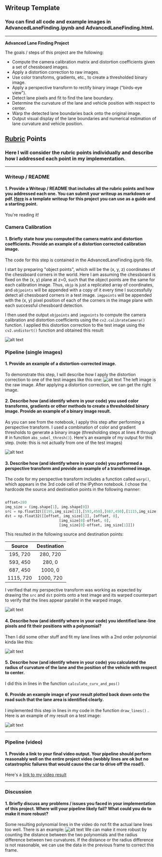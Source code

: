 ## Writeup Template

### You can find all code and example images in AdvancedLaneFinding.ipynb and AdvancedLaneFinding.html.

---

**Advanced Lane Finding Project**

The goals / steps of this project are the following:

* Compute the camera calibration matrix and distortion coefficients given a set of chessboard images.
* Apply a distortion correction to raw images.
* Use color transforms, gradients, etc., to create a thresholded binary image.
* Apply a perspective transform to rectify binary image ("birds-eye view").
* Detect lane pixels and fit to find the lane boundary.
* Determine the curvature of the lane and vehicle position with respect to center.
* Warp the detected lane boundaries back onto the original image.
* Output visual display of the lane boundaries and numerical estimation of lane curvature and vehicle position.

[//]: # (Image References)

[image1]: ./examples/undistort_output.png "Undistorted"
[image2]: ./output_images/cal_before_after.png "Road Transformed"
[image3]: ./output_images/thresh_bf.png "Binary Example"
[image4]: ./output_images/view_trans_bf.png "Warp Example"
[image5]: ./output_images/drawline.png "Fit Visual"
[image6]: ./output_images/result.png "Output"
[image7]: ./output_images/wrong.png "wrong"
[video1]: ./test_videos_output/project_video_output.mp4 "Video"

## [Rubric](https://review.udacity.com/#!/rubrics/571/view) Points

### Here I will consider the rubric points individually and describe how I addressed each point in my implementation.  

---

### Writeup / README

#### 1. Provide a Writeup / README that includes all the rubric points and how you addressed each one.  You can submit your writeup as markdown or pdf.  [Here](https://github.com/udacity/CarND-Advanced-Lane-Lines/blob/master/writeup_template.md) is a template writeup for this project you can use as a guide and a starting point.  

You're reading it!

### Camera Calibration

#### 1. Briefly state how you computed the camera matrix and distortion coefficients. Provide an example of a distortion corrected calibration image.

The code for this step is contained in the AdvancedLaneFinding.ipynb file.

I start by preparing "object points", which will be the (x, y, z) coordinates of the chessboard corners in the world. Here I am assuming the chessboard is fixed on the (x, y) plane at z=0, such that the object points are the same for each calibration image.  Thus, `objp` is just a replicated array of coordinates, and `objpoints` will be appended with a copy of it every time I successfully detect all chessboard corners in a test image.  `imgpoints` will be appended with the (x, y) pixel position of each of the corners in the image plane with each successful chessboard detection.  

I then used the output `objpoints` and `imgpoints` to compute the camera calibration and distortion coefficients using the `cv2.calibrateCamera()` function.  I applied this distortion correction to the test image using the `cv2.undistort()` function and obtained this result: 

![alt text][image1]

### Pipeline (single images)

#### 1. Provide an example of a distortion-corrected image.

To demonstrate this step, I will describe how I apply the distortion correction to one of the test images like this one:
![alt text][image2]
The left image is the raw image. After applying a distortion correction, we can get the right image.

#### 2. Describe how (and identify where in your code) you used color transforms, gradients or other methods to create a thresholded binary image.  Provide an example of a binary image result.

As you can see from the notebook, I apply this step after performing a perspective transform. I used a combination of color and gradient thresholds to generate a binary image (thresholding steps at lines # through # in function `abs_sobel_thresh()`).  Here's an example of my output for this step.  (note: this is not actually from one of the test images) 

![alt text][image3]

#### 3. Describe how (and identify where in your code) you performed a perspective transform and provide an example of a transformed image.

The code for my perspective transform includes a function called `warp()`, which appears in the 3rd code cell of the IPython notebook. I chose the hardcode the source and destination points in the following manner:

```python

offset=280
img_size = (img.shape[1], img.shape[0])
src = np.float32([[195,img_size[1]],[593,450],[687,450],[1115,img_size[1]]])
dst = np.float32([[offset, img_size[1]], [offset, 0], 
                         [img_size[0]-offset, 0], 
                         [img_size[0]-offset, img_size[1]]])
```

This resulted in the following source and destination points:

| Source        | Destination   | 
|:-------------:|:-------------:| 
| 195, 720      | 280, 720        | 
| 593, 450      | 280, 0      |
| 687, 450     | 1000, 0      |
| 1115, 720      | 1000, 720        |

I verified that my perspective transform was working as expected by drawing the `src` and `dst` points onto a test image and its warped counterpart to verify that the lines appear parallel in the warped image.

![alt text][image4]

#### 4. Describe how (and identify where in your code) you identified lane-line pixels and fit their positions with a polynomial?

Then I did some other stuff and fit my lane lines with a 2nd order polynomial kinda like this:

![alt text][image5]

#### 5. Describe how (and identify where in your code) you calculated the radius of curvature of the lane and the position of the vehicle with respect to center.

I did this in lines in the function `calculate_curv_and_pos()`

#### 6. Provide an example image of your result plotted back down onto the road such that the lane area is identified clearly.

I implemented this step in lines in my code in the function `draw_lines()` .  Here is an example of my result on a test image:

![alt text][image6]

---

### Pipeline (video)

#### 1. Provide a link to your final video output.  Your pipeline should perform reasonably well on the entire project video (wobbly lines are ok but no catastrophic failures that would cause the car to drive off the road!).

Here's a [link to my video result](./test_videos_output/project_video_output.mp4)

---

### Discussion

#### 1. Briefly discuss any problems / issues you faced in your implementation of this project.  Where will your pipeline likely fail?  What could you do to make it more robust?

Some resulting polynomial lines in the video do not fit the actual lane lines too well. There is an example:
![alt text][image7]
We can make it more robust by counting the distance between the two polynomials and the radius difference between two curvatures. If the distance or the radius difference is not reasonable, we can use the data in the previous frame to correct this frame.
